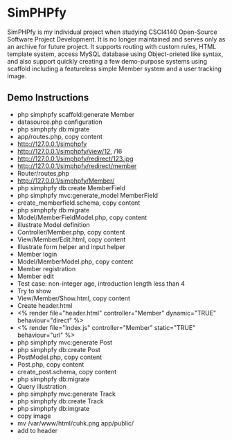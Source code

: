 # SimPHPfy
SimPHPfy is my individual project when studying CSCI4140 Open-Source Software Project Development. It is no longer maintained and serves only as an archive for future project. It supports routing with custom rules, HTML template system, access MySQL database using Object-orieted like syntax, and also support quickly creating a few demo-purpose systems using scaffold including a featureless simple Member system and a user tracking image.
  
## Demo Instructions
* php simphpfy scaffold:generate Member
* datasource.php configuration
* php simphpfy db:migrate
* app/routes.php, copy content
* http://127.0.0.1/simphpfy
* http://127.0.0.1/simphpfy/view/12, /16
* http://127.0.0.1/simphpfy/redirect/123.jpg
* http://127.0.0.1/simphpfy/redirect/member
* Router/routes,php
* http://127.0.0.1/simphpfy/Member/
* php simphpfy db:create MemberField
* php simphpfy mvc:generate_model MemberField
* create_memberfield.schema, copy content
* php simphpfy db:migrate
* Model/MemberFieldModel.php, copy content
* illustrate Model definition
* Controller/Member.php, copy content
* View/Member/Edit.html, copy content
* Illustrate form helper and input helper
* Member login
* Model/MemberModel.php, copy content
* Member registration
* Member edit
* Test case: non-integer age, introduction length less than 4
* Try to show
* View/Member/Show.html, copy content
* Create header.html
* <% render file="header.html" controller="Member" dynamic="TRUE" behaviour="direct" %>
* <% render file="Index.js" controller="Member” static="TRUE" behaviour="url" %>
* php simphpfy mvc:generate Post
* php simphpfy db:create Post
* PostModel.php, copy content
* Post.php, copy content
* create_post.schema, copy content
* php simphpfy db:migrate
* Query illustration
* php simphpfy mvc:generate Track
* php simphpfy db:create Track
* php simphpfy db:imgrate
* copy image
* mv /var/www/html/cuhk.png app/public/
* add to header
